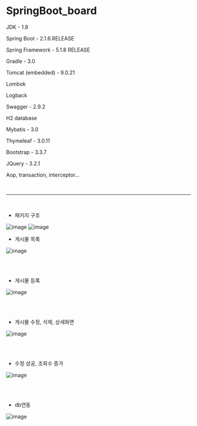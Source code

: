 # SpringBoot_board

JDK - 1.8

Spring Boot - 2.1.6.RELEASE

Spring Framework - 5.1.8 RELEASE

Gradle - 3.0

Tomcat (embedded) - 9.0.21

Lombok

Logback

Swagger - 2.9.2

H2 database

Mybatis - 3.0

Thymeleaf - 3.0.11

Bootstrap - 3.3.7

JQuery - 3.2.1

Aop, transaction, interceptor...

<br>
<hr>
<br>

- 패키지 구조

![image](https://user-images.githubusercontent.com/46255148/61384019-b7254f00-a8ea-11e9-9ac0-71626b590cdb.png)
![image](https://user-images.githubusercontent.com/46255148/61384050-c5736b00-a8ea-11e9-91f4-a0e8f93e6923.png)

- 게시물 목록

![image](https://user-images.githubusercontent.com/46255148/61384132-ecca3800-a8ea-11e9-9c69-58dbb8d5a7b5.png)

<br><br>
- 게시물 등록

![image](https://user-images.githubusercontent.com/46255148/61384170-08cdd980-a8eb-11e9-802d-da45c65dbb0d.png)

<br><br>
- 게시물 수정, 삭제, 상세화면

![image](https://user-images.githubusercontent.com/46255148/61384333-59453700-a8eb-11e9-986b-126115602d45.png)

<br><br>
- 수정 성공, 조회수 증가

![image](https://user-images.githubusercontent.com/46255148/61384369-6c580700-a8eb-11e9-8360-facd0d8428b7.png)

<br><br>
- db연동

![image](https://user-images.githubusercontent.com/46255148/61384492-a9bc9480-a8eb-11e9-875e-e734356db64f.png)


